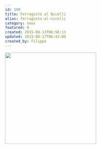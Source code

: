 ```yaml
---
id: 199
title: Ferragosto al Nicelli
alias: ferragosto-al-nicelli
category: news
featured: 0
created: 2015-08-13T06:56:13
updated: 2015-08-17T06:43:09
created_by: Filippo
---
```

<p>
 <a href="images/stories/2015-15agosto-nicelli.jpg" target="_blank">
  <img border="0" src="images/stories/2015-15agosto-nicelli.jpg" width="300"/>
 </a>
</p>
